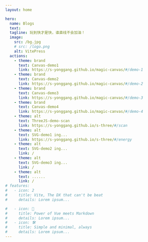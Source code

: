 ```yaml
---
layout: home

hero:
  name: Blogs
  text: 
  tagline: 玩到快才是快，谁直线不会加油！
  image:
    src: /bg.jpg
    # src: /logo.png
    alt: VitePress
  actions:
    - theme: brand
      text: Canvas-demo1
      link: https://s-yonggang.github.io/magic-canvas/#/demo-1
    - theme: brand
      text: Canvas-demo2
      link: https://s-yonggang.github.io/magic-canvas/#/demo-2
    - theme: brand
      text: Canvas-demo3
      link: https://s-yonggang.github.io/magic-canvas/#/demo-3
    - theme: brand
      text: Canvas-demo4
      link: https://s-yonggang.github.io/magic-canvas/#/demo-4
    - theme: alt
      text: ThreeJS-demo-scan
      link: https://s-yonggang.github.io/s-three/#/scan
    - theme: alt
      text: SVG-demo1 ing...
      link: https://s-yonggang.github.io/s-three/#/energy
    - theme: alt
      text: SVG-demo2 ing...
      link: /
    - theme: alt
      text: SVG-demo3 ing...
      link: /
    - theme: alt
      text: ......
      link: /
# features: 
#   - icon: 2
#     title: Vite, The DX that can't be beat 
#     details: Lorem ipsum... 

#   - icon: 🖖 
#     title: Power of Vue meets Markdown 
#     details: Lorem ipsum... 
#   - icon: 🛠️ 
#     title: Simple and minimal, always 
#     details: Lorem ipsum...
---
```


<!-- <img src="./images/bg.jpg"> -->